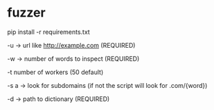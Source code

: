 # fuzzer

pip install -r requirements.txt

-u -> url like http://example.com (REQUIRED)

-w -> number of words to inspect (REQUIRED)

-t number of workers (50 default)

-s a -> look for subdomains (if not the script will look for .com/{word})

-d -> path to dictionary (REQUIRED)
